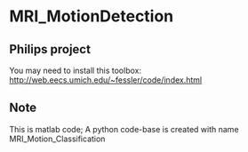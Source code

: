 # MRI_MotionDetection
## Philips project 
You may need to install this toolbox:
http://web.eecs.umich.edu/~fessler/code/index.html

## Note
This is matlab code; A python code-base is created with name MRI_Motion_Classification

